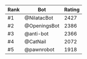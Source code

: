 Rank|Bot|Rating
---|---|---
#1|@NilatacBot|2427
#2|@OpeningsBot|2386
#3|@anti-bot|2366
#4|@CatNail|2072
#5|@pawnrobot|1918
